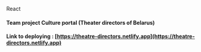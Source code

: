 React
#### Team project Culture portal (Theater directors of Belarus)
#### Link to deploying : [https://theatre-directors.netlify.app](https://theatre-directors.netlify.app)

